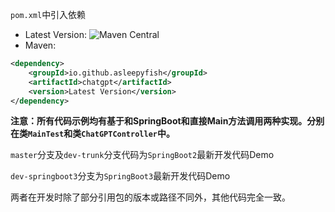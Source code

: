 `pom.xml`中引入依赖
- Latest Version: ![Maven Central](https://img.shields.io/maven-central/v/io.github.asleepyfish/chatgpt?color=blue)
- Maven:
```xml
<dependency>
    <groupId>io.github.asleepyfish</groupId>
    <artifactId>chatgpt</artifactId>
    <version>Latest Version</version>
</dependency>
```
**注意：所有代码示例均有基于和SpringBoot和直接Main方法调用两种实现。分别在类`MainTest`和类`ChatGPTController`中。**

`master`分支及`dev-trunk`分支代码为`SpringBoot2`最新开发代码Demo

`dev-springboot3`分支为`SpringBoot3`最新开发代码Demo

两者在开发时除了部分引用包的版本或路径不同外，其他代码完全一致。